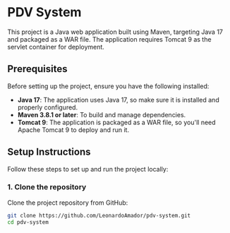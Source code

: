 # PDV System

This project is a Java web application built using Maven, targeting Java 17 and packaged as a WAR file. The application requires Tomcat 9 as the servlet container for deployment.

## Prerequisites

Before setting up the project, ensure you have the following installed:

- **Java 17**: The application uses Java 17, so make sure it is installed and properly configured.
- **Maven 3.8.1 or later**: To build and manage dependencies.
- **Tomcat 9**: The application is packaged as a WAR file, so you'll need Apache Tomcat 9 to deploy and run it.

## Setup Instructions

Follow these steps to set up and run the project locally:

### 1. Clone the repository

Clone the project repository from GitHub:

```bash
git clone https://github.com/LeonardoAmador/pdv-system.git
cd pdv-system
